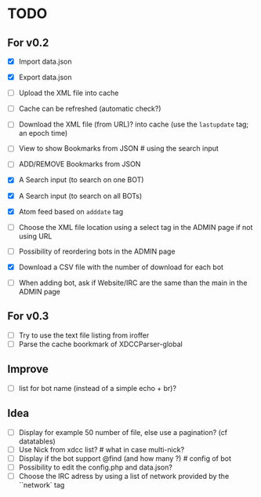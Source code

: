 # TODO

## For v0.2

 - [x] Import data.json
 - [x] Export data.json
 - [ ] Upload the XML file into cache
 - [ ] Cache can be refreshed (automatic check?)
 - [ ] Download the XML file (from URL)? into cache (use the `lastupdate` tag; an epoch time)
 - [ ] View to show Bookmarks from JSON # using the search input
 - [ ] ADD/REMOVE Bookmarks from JSON
 - [x] A Search input (to search on one BOT)
 - [x] A Search input (to search on all BOTs)
 - [x] Atom feed based on `adddate` tag
 - [ ] Choose the XML file location using a select tag in the ADMIN page if not using URL
 - [ ] Possibility of reordering bots in the ADMIN page
 - [x] Download a CSV file with the number of download for each bot
 - [ ] When adding bot, ask if Website/IRC are the same than the main in the ADMIN page


## For v0.3

 - [ ] Try to use the text file listing from iroffer
 - [ ] Parse the cache boorkmark of XDCCParser-global

## Improve

 - [ ] list for bot name (instead of a simple echo + br)?


## Idea

 - [ ] Display for example 50 number of file, else use a pagination? (cf datatables)
 - [ ] Use Nick from xdcc list? # what in case multi-nick?
 - [ ] Display if the bot support @find (and how many ?) # config of bot
 - [ ] Possibility to edit the config.php and data.json?
 - [ ] Choose the IRC adress by using a list of network provided by the ``network` tag